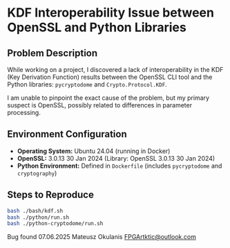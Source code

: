 # KDF Interoperability Issue between OpenSSL and Python Libraries

## Problem Description

While working on a project, I discovered a lack of interoperability in the KDF (Key Derivation Function) results between the OpenSSL CLI tool and the Python libraries: `pycryptodome` and `Crypto.Protocol.KDF`.

I am unable to pinpoint the exact cause of the problem, but my primary suspect is OpenSSL, possibly related to differences in parameter processing.

## Environment Configuration

*   **Operating System:** Ubuntu 24.04 (running in Docker)
*   **OpenSSL:** 3.0.13 30 Jan 2024 (Library: OpenSSL 3.0.13 30 Jan 2024)
*   **Python Environment:** Defined in `Dockerfile` (includes `pycryptodome` and `cryptography`)

## Steps to Reproduce

```bash
bash ./bash/kdf.sh
bash ./python/run.sh
bash ./python-cryptodome/run.sh
```

Bug found 07.06.2025
Mateusz Okulanis
FPGArtktic@outlook.com
